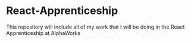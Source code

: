 # React-Apprenticeship
This repository will include all of my work that I will be doing in the React Apprenticeship at AlphaWorks
